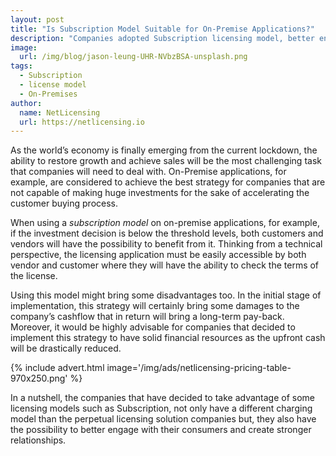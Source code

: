 ```yaml
---
layout: post
title: "Is Subscription Model Suitable for On-Premise Applications?"
description: "Companies adopted Subscription licensing model, better engage with their consumers and create stronger relationships"
image:
  url: /img/blog/jason-leung-UHR-NVbzBSA-unsplash.png
tags:
  - Subscription
  - license model
  - On-Premises
author:
  name: NetLicensing
  url: https://netlicensing.io
---
```


As the world’s economy is finally emerging from the current lockdown, the ability to restore growth and achieve sales will be the most challenging task that companies will need to deal with. On-Premise applications, for example, are considered to achieve the best strategy for companies that are not capable of making huge investments for the sake of accelerating the customer buying process.

When using a *subscription model* on on-premise applications, for example, if the investment decision is below the threshold levels, both customers and vendors will have the possibility to benefit from it. Thinking from a technical perspective, the licensing application must be easily accessible by both vendor and customer where they will have the ability to check the terms of the license.

Using this model might bring some disadvantages too. In the initial stage of implementation, this strategy will certainly bring some damages to the company’s cashflow that in return will bring a long-term pay-back. Moreover, it would be highly advisable for companies that decided to implement this strategy to have solid financial resources as the upfront cash will be drastically reduced.

{% include advert.html image='/img/ads/netlicensing-pricing-table-970x250.png' %}

In a nutshell, the companies that have decided to take advantage of some licensing models such as Subscription, not only have a different charging model than the perpetual licensing solution companies but, they also have the possibility to better engage with their consumers and create stronger relationships.
